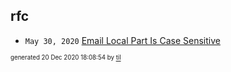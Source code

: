 ## rfc


* <code>May 30, 2020</code> [Email Local Part Is Case Sensitive](2020-05-30T11-00-22-email-local-part-is-case-sensitive.md)

<sup><sub>generated 20 Dec 2020 18:08:54 by <a href='https://github.com/senorprogrammer/til'>til</a></sub></sup>
